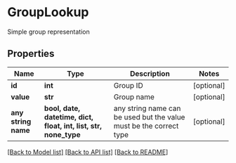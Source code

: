 # GroupLookup

Simple group representation

## Properties
Name | Type | Description | Notes
------------ | ------------- | ------------- | -------------
**id** | **int** | Group ID | [optional] 
**value** | **str** | Group name | [optional] 
**any string name** | **bool, date, datetime, dict, float, int, list, str, none_type** | any string name can be used but the value must be the correct type | [optional]

[[Back to Model list]](../README.md#documentation-for-models) [[Back to API list]](../README.md#documentation-for-api-endpoints) [[Back to README]](../README.md)


